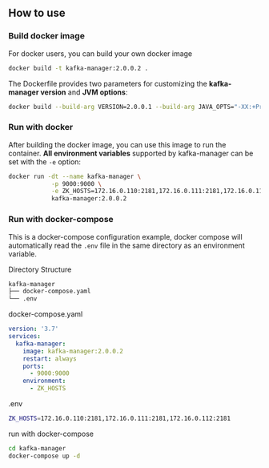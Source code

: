 ## How to use

### Build docker image

For docker users, you can build your own docker image

``` sh
docker build -t kafka-manager:2.0.0.2 .
```

The Dockerfile provides two parameters for customizing the **kafka-manager version** and **JVM options**:

``` sh
docker build --build-arg VERSION=2.0.0.1 --build-arg JAVA_OPTS="-XX:+PrintGCDetails -XX:+PrintGCApplicationStoppedTime" -t kafka-manager:2.0.0.1
```

### Run with docker

After building the docker image, you can use this image to run the container. 
**All environment variables** supported by kafka-manager can be set with the `-e` option:

``` sh
docker run -dt --name kafka-manager \
            -p 9000:9000 \
            -e ZK_HOSTS=172.16.0.110:2181,172.16.0.111:2181,172.16.0.112:2181 \
            kafka-manager:2.0.0.2
```

### Run with docker-compose

This is a docker-compose configuration example, docker compose will automatically read
the `.env` file in the same directory as an environment variable.

Directory Structure

``` sh
kafka-manager
├── docker-compose.yaml
└── .env
```

docker-compose.yaml

``` yaml
version: '3.7'
services:
  kafka-manager:
    image: kafka-manager:2.0.0.2
    restart: always
    ports:
      - 9000:9000
    environment:
      - ZK_HOSTS
```

.env

``` sh
ZK_HOSTS=172.16.0.110:2181,172.16.0.111:2181,172.16.0.112:2181
```

run with docker-compose

``` sh
cd kafka-manager
docker-compose up -d
```
